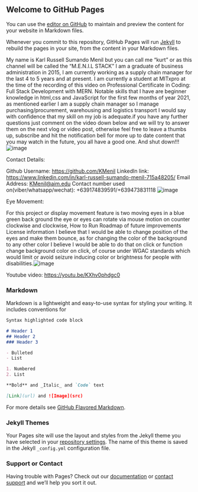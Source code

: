 ## Welcome to GitHub Pages

You can use the [editor on GitHub](https://github.com/KMenil/EM/edit/gh-pages/index.md) to maintain and preview the content for your website in Markdown files.

Whenever you commit to this repository, GitHub Pages will run [Jekyll](https://jekyllrb.com/) to rebuild the pages in your site, from the content in your Markdown files.

My name is Karl Russell Sumando Menil but you can call me “kurt” or as this channel will be called the “M.E.N.I.L STACK”  I am a graduate of business administration in 2015, I am currently working as a supply chain manager for the last 4 to 5 years and at present. I am currently a student at MITxpro at the time of the recording of  this video on Professional Certificate in Coding: Full Stack Development with MERN. Notable skills that I have are beginner knowledge in html,css and JavaScript for the first few months of year 2021, as mentioned earlier I am a supply chain manager so I manage purchasing/procurement, warehousing and logistics transport I would say with confidence that my skill on my job is adequate.if you have any further questions just comment on the video down below and we will try to answer them on the next vlog or video post, otherwise feel free to leave a thumbs up, subscribe and hit the notification bell for more up to date content that you may watch in the future, you all have a good one. And shut down!!!![image](https://user-images.githubusercontent.com/76236743/110276055-57267380-800d-11eb-8f4b-0c934bfef1be.png)


Contact Details:

Github Username: https://github.com/KMenil
LinkedIn link: https://www.linkedin.com/in/karl-russell-sumando-menil-715a48205/
Email Address: KMenil@aim.edu
Contact number used on(viber/whatsapp/wechat): +639174839591/+639473831118
![image](https://user-images.githubusercontent.com/76236743/110276043-4c6bde80-800d-11eb-8f74-813bb1e2b14b.png)

Eye Movement:

For this project or display movement feature is two moving eyes in a blue green back ground the eye or eyes can rotate via mouse motion on counter clockwise and clockwise, How to Run Roadmap of future improvements License information I believe that I would be able to change position of the eyes and make them bounce, as for changing the color of the background to any other color I believe I would be able to do that on click or function change background color on click, of course under WGAC standards which would limit or avoid seizure inducing color or brightness for people with disabilities.![image](https://user-images.githubusercontent.com/76236743/110277566-75da3980-8010-11eb-89d2-4cc1fb67d02b.png)

Youtube video: https://youtu.be/KXhv0phdgc0


### Markdown

Markdown is a lightweight and easy-to-use syntax for styling your writing. It includes conventions for

```markdown
Syntax highlighted code block

# Header 1
## Header 2
### Header 3

- Bulleted
- List

1. Numbered
2. List

**Bold** and _Italic_ and `Code` text

[Link](url) and ![Image](src)
```

For more details see [GitHub Flavored Markdown](https://guides.github.com/features/mastering-markdown/).

### Jekyll Themes

Your Pages site will use the layout and styles from the Jekyll theme you have selected in your [repository settings](https://github.com/KMenil/EM/settings). The name of this theme is saved in the Jekyll `_config.yml` configuration file.

### Support or Contact

Having trouble with Pages? Check out our [documentation](https://docs.github.com/categories/github-pages-basics/) or [contact support](https://support.github.com/contact) and we’ll help you sort it out.
